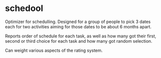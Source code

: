 # schedool

Optimizer for schedulling. Designed for a group of people to pick 3 dates each for two activities aiming for those dates to be about 6 months apart.

Reports order of schedule for each task, as well as how many got their first, second or third choice for each task and how many got random selection.

Can weight various aspects of the rating system.